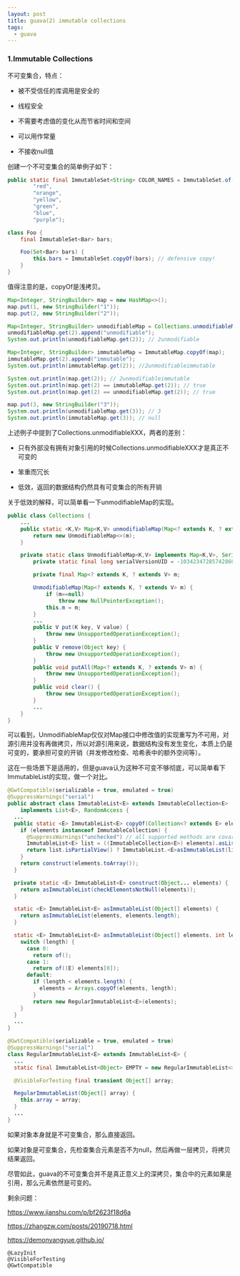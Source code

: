 ```yaml
---
layout: post
title: guava(2) immutable collections
tags:
  - guava
---
```


### 1.Immutable Collections

不可变集合，特点：

- 被不受信任的库调用是安全的

- 线程安全

- 不需要考虑值的变化从而节省时间和空间

- 可以用作常量

- 不接收null值

创建一个不可变集合的简单例子如下：

```java
public static final ImmutableSet<String> COLOR_NAMES = ImmutableSet.of(
        "red",
        "orange",
        "yellow",
        "green",
        "blue",
        "purple");

class Foo {
    final ImmutableSet<Bar> bars;

    Foo(Set<Bar> bars) {
        this.bars = ImmutableSet.copyOf(bars); // defensive copy!
    }
}
```

值得注意的是，copyOf是浅拷贝。

```java
Map<Integer, StringBuilder> map = new HashMap<>();
map.put(1, new StringBuilder("1"));
map.put(2, new StringBuilder("2"));

Map<Integer, StringBuilder> unmodifiableMap = Collections.unmodifiableMap(map);
unmodifiableMap.get(2).append("unmodifiable");
System.out.println(unmodifiableMap.get(2)); // 2unmodifiable

Map<Integer, StringBuilder> immutableMap = ImmutableMap.copyOf(map);
immutableMap.get(2).append("immutable");
System.out.println(immutableMap.get(2)); //2unmodifiableimmutable

System.out.println(map.get(2)); // 2unmodifiableimmutable
System.out.println(map.get(2) == immutableMap.get(2)); // true
System.out.println(map.get(2) == unmodifiableMap.get(2)); // true

map.put(3, new StringBuilder("3"));
System.out.println(unmodifiableMap.get(3)); // 3
System.out.println(immutableMap.get(3)); // null
```

上述例子中提到了Collections.unmodifiableXXX，两者的差别：

- 只有外部没有拥有对象引用的时候Collections.unmodifiableXXX才是真正不可变的
- 笨重而冗长

- 低效，返回的数据结构仍然具有可变集合的所有开销

关于低效的解释，可以简单看一下unmodifiableMap的实现。

```java
public class Collections {
    ...
    public static <K,V> Map<K,V> unmodifiableMap(Map<? extends K, ? extends V> m) {
        return new UnmodifiableMap<>(m);
    }

    private static class UnmodifiableMap<K,V> implements Map<K,V>, Serializable {
        private static final long serialVersionUID = -1034234728574286014L;

        private final Map<? extends K, ? extends V> m;

        UnmodifiableMap(Map<? extends K, ? extends V> m) {
            if (m==null)
                throw new NullPointerException();
            this.m = m;
        }
		...
        public V put(K key, V value) {
            throw new UnsupportedOperationException();
        }
        public V remove(Object key) {
            throw new UnsupportedOperationException();
        }
        public void putAll(Map<? extends K, ? extends V> m) {
            throw new UnsupportedOperationException();
        }
        public void clear() {
            throw new UnsupportedOperationException();
        }
        ...
    }
}        
```

可以看到，UnmodifiableMap仅仅对Map接口中修改值的实现重写为不可用，对源引用并没有再做拷贝，所以对源引用来说，数据结构没有发生变化，本质上仍是可变的，要承担可变的开销（并发修改检查、哈希表中的额外空间等）。

这在一些场景下是适用的，但是guava认为这种不可变不够彻底，可以简单看下ImmutableList的实现，做一个对比。

```java
@GwtCompatible(serializable = true, emulated = true)
@SuppressWarnings("serial")
public abstract class ImmutableList<E> extends ImmutableCollection<E>
    implements List<E>, RandomAccess {
  ...
  public static <E> ImmutableList<E> copyOf(Collection<? extends E> elements) {
    if (elements instanceof ImmutableCollection) {
      @SuppressWarnings("unchecked") // all supported methods are covariant
      ImmutableList<E> list = ((ImmutableCollection<E>) elements).asList();
      return list.isPartialView() ? ImmutableList.<E>asImmutableList(list.toArray()) : list;
    }
    return construct(elements.toArray());
  }

  private static <E> ImmutableList<E> construct(Object... elements) {
    return asImmutableList(checkElementsNotNull(elements));
  }

  static <E> ImmutableList<E> asImmutableList(Object[] elements) {
    return asImmutableList(elements, elements.length);
  }

  static <E> ImmutableList<E> asImmutableList(Object[] elements, int length) {
    switch (length) {
      case 0:
        return of();
      case 1:
        return of((E) elements[0]);
      default:
        if (length < elements.length) {
          elements = Arrays.copyOf(elements, length);
        }
        return new RegularImmutableList<E>(elements);
    }
  }  
  ...
}  

@GwtCompatible(serializable = true, emulated = true)
@SuppressWarnings("serial") 
class RegularImmutableList<E> extends ImmutableList<E> {
  ...
  static final ImmutableList<Object> EMPTY = new RegularImmutableList<>(new Object[0]);

  @VisibleForTesting final transient Object[] array;

  RegularImmutableList(Object[] array) {
    this.array = array;
  }
  ...
} 
```

如果对象本身就是不可变集合，那么直接返回。

如果对象是可变集合，先检查集合元素是否不为null，然后再做一层拷贝，将拷贝结果返回。

尽管如此，guava的不可变集合并不是真正意义上的深拷贝，集合中的元素如果是引用，那么元素依然是可变的。



剩余问题：

https://www.jianshu.com/p/bf2623f18d6a

https://zhangzw.com/posts/20190718.html

https://demonyangyue.github.io/

```
@LazyInit
@VisibleForTesting
@GwtCompatible
```

